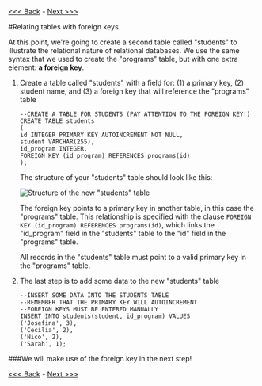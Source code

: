 [<<< Back](https://github.com/GCDigitalFellows/GCDRI_databases/blob/master/sections/4-updatefield.md) - [Next >>>](https://github.com/GCDigitalFellows/GCDRI_databases/blob/master/sections/6-commonqueries.md)  

#Relating tables with foreign keys  

At this point, we're going to create a second table called "students" to illustrate the relational nature of relational databases. We use the same syntax that we used to create the "programs" table, but with one extra element: **a foreign key**.  

1. Create a table called "students" with a field for: (1) a primary key, (2) student name, and (3) a foreign key that will reference the "programs" table  
	```
	--CREATE A TABLE FOR STUDENTS (PAY ATTENTION TO THE FOREIGN KEY!)
	CREATE TABLE students
	(
	id INTEGER PRIMARY KEY AUTOINCREMENT NOT NULL,
	student VARCHAR(255),
	id_program INTEGER,
	FOREIGN KEY (id_program) REFERENCES programs(id)
	);
	```  

	The structure of your "students" table should look like this:  

	![Structure of the new "students" table](https://github.com/GCDigitalFellows/GCDRI_databases/blob/master/images/student_tab_struc.png)  

	

	The foreign key points to a primary key in another table, in this case the "programs" table. This relationship is specified with the clause `FOREIGN KEY (id_program) REFERENCES programs(id)`, which links the "id_program" field in the "students" table to the "id" field in the "programs" table.  

	All records in the "students" table must point to a valid primary key in the "programs" table.  



2. The last step is to add some data to the new "students" table
	```
	--INSERT SOME DATA INTO THE STUDENTS TABLE
	--REMEMBER THAT THE PRIMARY KEY WILL AUTOINCREMENT
	--FOREIGN KEYS MUST BE ENTERED MANUALLY
	INSERT INTO students(student, id_program) VALUES
	('Josefina', 3),
	('Cecilia', 2),
	('Nico', 2),
	('Sarah', 1);
	```  
	
###We will make use of the foreign key in the next step!  

[<<< Back](https://github.com/GCDigitalFellows/GCDRI_databases/blob/master/sections/4-updatefield.md) - [Next >>>](https://github.com/GCDigitalFellows/GCDRI_databases/blob/master/sections/6-commonqueries.md)  